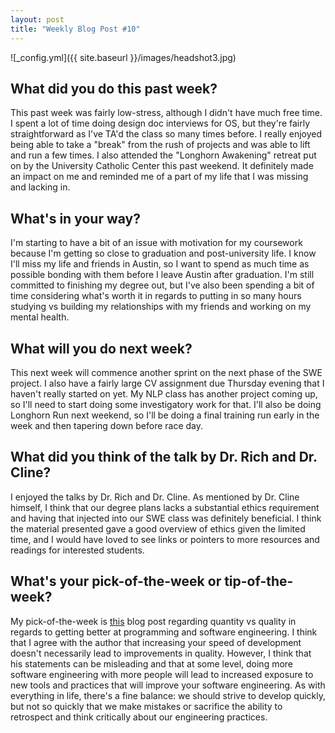 ```yaml
---
layout: post
title: "Weekly Blog Post #10"
---
```


![_config.yml]({{ site.baseurl }}/images/headshot3.jpg)

## What did you do this past week?
This past week was fairly low-stress, although I didn't have much free time. I spent a lot of time doing design doc interviews for OS, but they're fairly straightforward as I've TA'd the class so many times before. I really enjoyed being able to take a "break" from the rush of projects and was able to lift and run a few times. I also attended the "Longhorn Awakening" retreat put on by the University Catholic Center this past weekend. It definitely made an impact on me and reminded me of a part of my life that I was missing and lacking in.

## What's in your way?
I'm starting to have a bit of an issue with motivation for my coursework because I'm getting so close to graduation and post-university life. I know I'll miss my life and friends in Austin, so I want to spend as much time as possible bonding with them before I leave Austin after graduation. I'm still committed to finishing my degree out, but I've also been spending a bit of time considering what's worth it in regards to putting in so many hours studying vs building my relationships with my friends and working on my mental health.

## What will you do next week?
This next week will commence another sprint on the next phase of the SWE project. I also have a fairly large CV assignment due Thursday evening that I haven't really started on yet. My NLP class has another project coming up, so I'll need to start doing some investigatory work for that. I'll also be doing Longhorn Run next weekend, so I'll be doing a final training run early in the week and then tapering down before race day.

## What did you think of the talk by Dr. Rich and Dr. Cline?
I enjoyed the talks by Dr. Rich and Dr. Cline. As mentioned by Dr. Cline himself, I think that our degree plans lacks a substantial ethics requirement and having that injected into our SWE class was definitely beneficial. I think the material presented gave a good overview of ethics given the limited time, and I would have loved to see links or pointers to more resources and readings for interested students.

## What's your pick-of-the-week or tip-of-the-week?
My pick-of-the-week is [this](https://kevinmartinjose.com/2019/04/08/programming-doing-it-more-vs-doing-it-better/) blog post regarding quantity vs quality in regards to getting better at programming and software engineering. I think that I agree with the author that increasing your speed of development doesn't necessarily lead to improvements in quality. However, I think that his statements can be misleading and that at some level, doing more software engineering with more people will lead to increased exposure to new tools and practices that will improve your software engineering. As with everything in life, there's a fine balance: we should strive to develop quickly, but not so quickly that we make mistakes or sacrifice the ability to retrospect and think critically about our engineering practices. 
